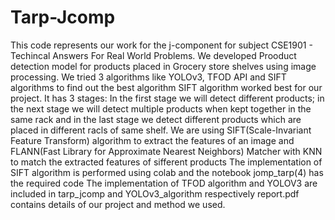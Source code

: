 # Tarp-Jcomp
This code represents our work for the j-component for subject CSE1901 - Techincal Answers For Real World Problems. 
We developed Prooduct detection model for products placed in Grocery store shelves using image processing.
We tried 3 algorithms like YOLOv3, TFOD API and SIFT algorithms to find out the best algorithm 
SIFT algorithm worked best for our project. 
It has 3 stages: In the first stage we will detect different products; in the next stage we will detect multiple products when kept together in the same rack and in the last stage we detect different products which are placed in different racls of same shelf.
We are using SIFT(Scale-Invariant Feature Transform) algorithm to extract the features of an image and FLANN(Fast Library for Approximate Nearest Neighbors) Matcher with KNN to match the extracted features of sifferent products
The implementation of SIFT algorithm is performed using colab and the notebook jomp_tarp(4) has the required code
The implementation of TFOD algorithm and YOLOV3 are included in tarp_jcomp and YOLOv3_algorithm respectively
report.pdf contains details of our project and method we used.
